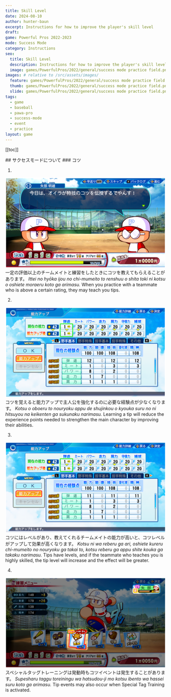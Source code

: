 ```yaml
---
title: Skill Level
date: 2024-08-10
author: hunter-baun
excerpt: Instructions for how to improve the player's skill level
draft: 
game: Powerful Pros 2022-2023
mode: Success Mode
category: Instructions
seo:
  title: Skill Level
  description: Instructions for how to improve the player's skill level
  image: games/PowerfulPros/2022/general/success mode practice field.png
images: # relative to /src/assets/images/
  feature: games/PowerfulPros/2022/general/success mode practice field.png
  thumb: games/PowerfulPros/2022/general/success mode practice field.png
  slide: games/PowerfulPros/2022/general/success mode practice field.png
tags:
  - game
  - baseball
  - pawa-pro
  - success-mode
  - event
  - practice
layout: game
---
```

[[toc]]
<article class="prose max-w-xl lg:max-w-4xl lg:prose-lg">
## サクセスモードについて
### コツ

1.
![Teammate teaching tips dialog](</assets/images/games/PowerfulPros/2022/Success Mode/Instructions/Success Mode/Practice/Skill Level/1.png>)
一定の評価以上のチームメイトと練習をしたときにコツを教えてもらえることがあります。
*Ittei no hyōka ijou no chi-mumeito to renshuu o shita toki ni kotsu o oshiete moraeru koto ga arimasu.*
When you practice with a teammate who is above a certain rating, they may teach you tips.

2. 
![Experience point allocation with lower cost](</assets/images/games/PowerfulPros/2022/Success Mode/Instructions/Success Mode/Practice/Skill Level/2.png>)
コツを覚えると能力アップで主人公を強化するのに必要な経験点が少なくなります。
*Kotsu o oboeru to nouryoku appu de shujinkou o kyouka suru no ni hitsuyou na keikenten ga sukunaku narimasu.*
Learning a tip will reduce the experience points needed to strengthen the main character by improving their abilities.

3.
![Even lower cost allocation with higher levels](</assets/images/games/PowerfulPros/2022/Success Mode/Instructions/Success Mode/Practice/Skill Level/3.png>)
コツにはレベルがあり、教えてくれるチームメイトの能力が高いと、コツレベルがアップして効果が高くなります。
*Kotsu ni wa reberu ga ari, oshiete kureru chi-mumeito no nouryoku ga takai to, kotsu reberu ga appu shite kouka ga takaku narimasu.*
Tips have levels, and if the teammate who teaches you is highly skilled, the tip level will increase and the effect will be greater.

4.
![Extra tip event available from special tag training](</assets/images/games/PowerfulPros/2022/Success Mode/Instructions/Success Mode/Practice/Skill Level/4.png>)
スペシャルタッグトレーニングは発動時もコツイベントは発生することがあります。
*Supesharu taggu toreiningu wa hatsudou-ji mo kotsu ibento wa hassei suru koto ga arimasu.*
Tip events may also occur when Special Tag Training is activated.

</article>